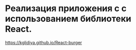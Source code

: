 # Реализация приложения с с использованием библиотеки React.

https://kglidiya.github.io/React-burger

